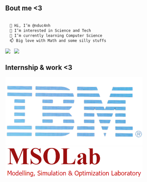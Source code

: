 
## Bout me <3
~~~

  👋 Hi, I’m @nduc4nh 
  👀 I’m interested in Science and Tech 
  🌱 I’m currently learning Computer Science 
  📫 Big love with Math and some silly stuffs

~~~

<p float='left'>
<img src= 'https://github-readme-stats.vercel.app/api?username=nduc4nh&show_icons=true&theme=radical' width="400">
&nbsp;  
<img src= 'https://github-readme-stats.vercel.app/api/top-langs/?username=nduc4nh&layout=compact&theme=radical&langs_count=8' width="300"/>
</p>

## Internship & work <3
 
<img src = "./le-developpement-du-cloud-profite-a-ibm-removebg-preview.png" width="435" /> 
  
<img src = "./mso_13.3k-removebg-preview.png" />


  <!---
nduc4nh/nduc4nh is a ✨ special ✨ repository because its `README.md` (this file) appears on your GitHub profile.
You can click the Preview link to take a look at your changes.
--->
